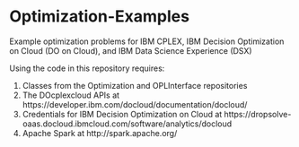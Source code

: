 # Optimization-Examples
Example optimization problems for IBM CPLEX, IBM Decision Optimization on Cloud (DO on Cloud), and IBM Data Science Experience (DSX)

Using the code in this repository requires:
<ol>
<li> Classes from the Optimization and OPLInterface repositories</li>
<li> The DOcplexcloud APIs at <a>https://developer.ibm.com/docloud/documentation/docloud/</a> </li>
<li> Credentials for IBM Decision Optimization on Cloud at <a>https://dropsolve-oaas.docloud.ibmcloud.com/software/analytics/docloud</a></li>
<li> Apache Spark at <a>http://spark.apache.org/</a></li>
</ol>
